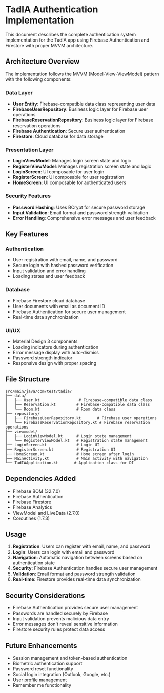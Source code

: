 # TadIA Authentication Implementation

This document describes the complete authentication system implementation for the TadIA app using Firebase Authentication and Firestore with proper MVVM architecture.

## Architecture Overview

The implementation follows the MVVM (Model-View-ViewModel) pattern with the following components:

### Data Layer
- **User Entity**: Firebase-compatible data class representing user data
- **FirebaseUserRepository**: Business logic layer for Firebase user operations
- **FirebaseReservationRepository**: Business logic layer for Firebase reservation operations
- **Firebase Authentication**: Secure user authentication
- **Firestore**: Cloud database for data storage

### Presentation Layer
- **LoginViewModel**: Manages login screen state and logic
- **RegisterViewModel**: Manages registration screen state and logic
- **LoginScreen**: UI composable for user login
- **RegisterScreen**: UI composable for user registration
- **HomeScreen**: UI composable for authenticated users

### Security Features
- **Password Hashing**: Uses BCrypt for secure password storage
- **Input Validation**: Email format and password strength validation
- **Error Handling**: Comprehensive error messages and user feedback

## Key Features

### Authentication
- User registration with email, name, and password
- Secure login with hashed password verification
- Input validation and error handling
- Loading states and user feedback

### Database
- Firebase Firestore cloud database
- User documents with email as document ID
- Firebase Authentication for secure user management
- Real-time data synchronization

### UI/UX
- Material Design 3 components
- Loading indicators during authentication
- Error message display with auto-dismiss
- Password strength indicator
- Responsive design with proper spacing

## File Structure

```
src/main/java/com/test/tadia/
├── data/
│   ├── User.kt                 # Firebase-compatible data class
│   ├── Reservation.kt         # Firebase-compatible data class
│   └── Room.kt                # Room data class
├── repository/
│   ├── FirebaseUserRepository.kt       # Firebase user operations
│   └── FirebaseReservationRepository.kt # Firebase reservation operations
├── viewmodel/
│   ├── LoginViewModel.kt      # Login state management
│   └── RegisterViewModel.kt   # Registration state management
├── LoginScreen.kt             # Login UI
├── RegisterScreen.kt          # Registration UI
├── HomeScreen.kt              # Home screen after login
├── MainActivity.kt            # Main activity with navigation
└── TadIAApplication.kt       # Application class for DI
```

## Dependencies Added

- Firebase BOM (32.7.0)
- Firebase Authentication
- Firebase Firestore
- Firebase Analytics
- ViewModel and LiveData (2.7.0)
- Coroutines (1.7.3)

## Usage

1. **Registration**: Users can register with email, name, and password
2. **Login**: Users can login with email and password
3. **Navigation**: Automatic navigation between screens based on authentication state
4. **Security**: Firebase Authentication handles secure user management
5. **Validation**: Email format and password strength validation
6. **Real-time**: Firestore provides real-time data synchronization

## Security Considerations

- Firebase Authentication provides secure user management
- Passwords are handled securely by Firebase
- Input validation prevents malicious data entry
- Error messages don't reveal sensitive information
- Firestore security rules protect data access

## Future Enhancements

- Session management and token-based authentication
- Biometric authentication support
- Password reset functionality
- Social login integration (Outlook, Google, etc.)
- User profile management
- Remember me functionality
